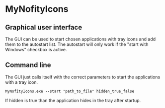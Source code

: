 # MyNofityIcons

## Graphical user interface

The GUI can be used to start chosen applications with tray icons and add them to the autostart list. The autostart will only work if the "start with Windows" checkbox is active.

## Command line

The GUI just calls itself with the correct parameters to start the applications with a tray icon.

```
MyNofityIcons.exe --start "path_to_file" hidden_true_false
```
If hidden is true than the application hides in the tray after startup.